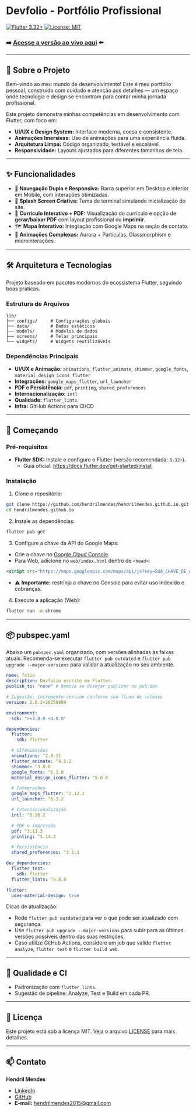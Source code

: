 # Devfolio - Portfólio Profissional

[![Flutter 3.32+](https://img.shields.io/badge/Flutter-3.19%2B-02569B?style=for-the-badge&logo=flutter&logoColor=white)](https://flutter.dev)
[![License: MIT](https://img.shields.io/badge/License-MIT-yellow.svg?style=for-the-badge)](https://opensource.org/licenses/MIT)

### ➡️ [Acesse a versão ao vivo aqui](https://hendrilmendes.github.io/) ⬅️

---

## 🌟 Sobre o Projeto

Bem-vindo ao meu mundo de desenvolvimento! Este é meu portfólio pessoal, construído com cuidado e atenção aos detalhes — um espaço onde tecnologia e design se encontram para contar minha jornada profissional.

Este projeto demonstra minhas competências em desenvolvimento com Flutter, com foco em:

- **UI/UX e Design System:** Interface moderna, coesa e consistente.
- **Animações Imersivas:** Uso de animações para uma experiência fluida.
- **Arquitetura Limpa:** Código organizado, testável e escalável.
- **Responsividade:** Layouts ajustados para diferentes tamanhos de tela.

---

## ✨ Funcionalidades

- 📱 **Navegação Dupla e Responsiva:** Barra superior em Desktop e inferior em Mobile, com interações otimizadas.
- 🚀 **Splash Screen Criativa:** Tema de terminal simulando inicialização do site.
- 📄 **Currículo Interativo + PDF:** Visualização do currículo e opção de **gerar/baixar PDF** com layout profissional ou **imprimir**.
- 🗺️ **Mapa Interativo:** Integração com Google Maps na seção de contato.
- 🎨 **Animações Complexas:** Aurora + Partículas, Glassmorphism e microinterações.

---

## 🛠️ Arquitetura e Tecnologias

Projeto baseado em pacotes modernos do ecossistema Flutter, seguindo boas práticas.

### Estrutura de Arquivos

```text
lib/
├── configs/     # Configurações globais
├── data/        # Dados estáticos
├── models/      # Modelos de dados
├── screens/     # Telas principais
└── widgets/     # Widgets reutilizáveis
```

### Dependências Principais

- **UI/UX e Animação:** `animations`, `flutter_animate`, `shimmer`, `google_fonts`, `material_design_icons_flutter`
- **Integrações:** `google_maps_flutter`, `url_launcher`
- **PDF e Persistência:** `pdf`, `printing`, `shared_preferences`
- **Internacionalização:** `intl`
- **Qualidade:** `flutter_lints`
- **Infra:** GitHub Actions para CI/CD

---

## 🚀 Começando

### Pré-requisitos

- **Flutter SDK:** instale e configure o Flutter (versão recomendada: `3.32+`).
  - Guia oficial: https://docs.flutter.dev/get-started/install

### Instalação

1) Clone o repositório:

```bash
git clone https://github.com/hendrilmendes/hendrilmendes.github.io.git
cd hendrilmendes.github.io
```

2) Instale as dependências:

```bash
flutter pub get
```

3) Configure a chave da API do Google Maps:

- Crie a chave no [Google Cloud Console](https://console.cloud.google.com/google/maps-apis/overview).
- Para Web, adicione no `web/index.html` dentro de `<head>`:

```html
<script src="https://maps.googleapis.com/maps/api/js?key=SUA_CHAVE_DE_API_AQUI"></script>
```

- ⚠️ **Importante:** restrinja a chave no Console para evitar uso indevido e cobranças.

4) Execute a aplicação (Web):

```bash
flutter run -d chrome
```

---

## 📦 pubspec.yaml

Abaixo um `pubspec.yaml` organizado, com versões alinhadas às faixas atuais. Recomenda-se executar `flutter pub outdated` e `flutter pub upgrade --major-versions` para validar a atualização no seu ambiente.

```yaml
name: folio
description: Devfolio escrito em Flutter.
publish_to: "none" # Remova se desejar publicar no pub.dev

# Sugestão: incremente version conforme seu fluxo de release
version: 2.0.2+20250809

environment:
  sdk: ">=3.8.0 <4.0.0"

dependencies:
  flutter:
    sdk: flutter

  # UI/Animações
  animations: ^2.0.11
  flutter_animate: ^4.5.2
  shimmer: ^3.0.0
  google_fonts: ^6.3.0
  material_design_icons_flutter: ^5.0.0

  # Integrações
  google_maps_flutter: ^2.12.3
  url_launcher: ^6.3.2

  # Internacionalização
  intl: ^0.20.2

  # PDF e impressão
  pdf: ^3.11.3
  printing: ^5.14.2

  # Persistência
  shared_preferences: ^2.5.3

dev_dependencies:
  flutter_test:
    sdk: flutter
  flutter_lints: ^6.0.0

flutter:
  uses-material-design: true
```

Dicas de atualização:
- Rode `flutter pub outdated` para ver o que pode ser atualizado com segurança.
- Use `flutter pub upgrade --major-versions` para subir para as últimas versões possíveis dentro das suas restrições.
- Caso utilize GitHub Actions, considere um job que valide `flutter analyze`, `flutter test` e `flutter build web`.

---

## 🧪 Qualidade e CI

- Padronização com `flutter_lints`.
- Sugestão de pipeline: Analyze, Test e Build em cada PR.

---

## 📄 Licença

Este projeto está sob a licença MIT. Veja o arquivo [LICENSE](LICENSE.md) para mais detalhes.

---

## 📫 Contato

**Hendril Mendes**  
- [LinkedIn](https://linkedin.com/in/hendril-mendes)  
- [GitHub](https://github.com/hendrilmendes)  
- **E-mail:** hendrilmendes2015@gmail.com
```

